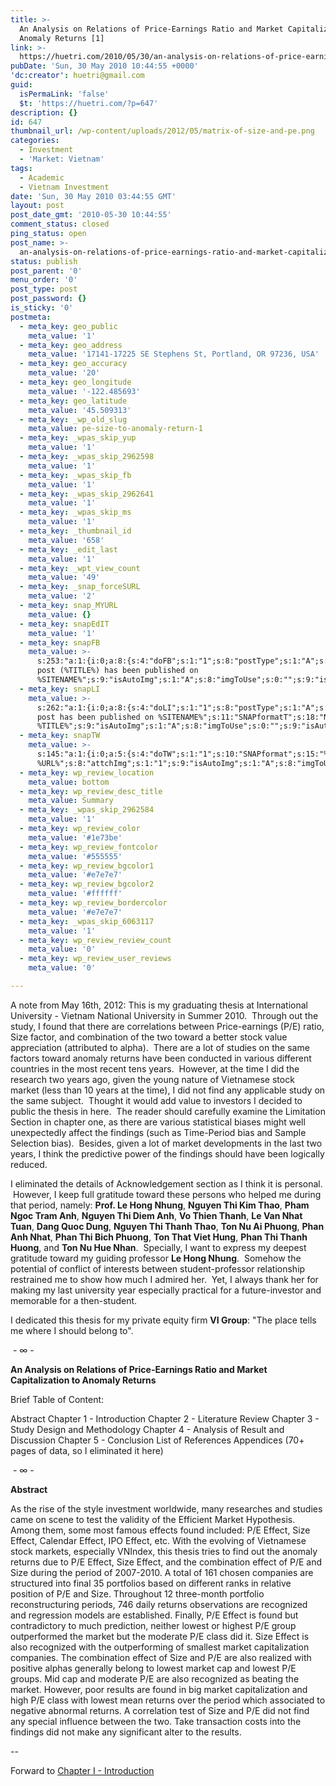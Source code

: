 ```yaml
---
title: >-
  An Analysis on Relations of Price-Earnings Ratio and Market Capitalization to
  Anomaly Returns [1]
link: >-
  https://huetri.com/2010/05/30/an-analysis-on-relations-of-price-earnings-ratio-and-market-capitalization-to-anomaly-returns-1/
pubDate: 'Sun, 30 May 2010 10:44:55 +0000'
'dc:creator': huetri@gmail.com
guid:
  isPermaLink: 'false'
  $t: 'https://huetri.com/?p=647'
description: {}
id: 647
thumbnail_url: /wp-content/uploads/2012/05/matrix-of-size-and-pe.png
categories:
  - Investment
  - 'Market: Vietnam'
tags:
  - Academic
  - Vietnam Investment
date: 'Sun, 30 May 2010 03:44:55 GMT'
layout: post
post_date_gmt: '2010-05-30 10:44:55'
comment_status: closed
ping_status: open
post_name: >-
  an-analysis-on-relations-of-price-earnings-ratio-and-market-capitalization-to-anomaly-returns-1
status: publish
post_parent: '0'
menu_order: '0'
post_type: post
post_password: {}
is_sticky: '0'
postmeta:
  - meta_key: geo_public
    meta_value: '1'
  - meta_key: geo_address
    meta_value: '17141-17225 SE Stephens St, Portland, OR 97236, USA'
  - meta_key: geo_accuracy
    meta_value: '20'
  - meta_key: geo_longitude
    meta_value: '-122.485693'
  - meta_key: geo_latitude
    meta_value: '45.509313'
  - meta_key: _wp_old_slug
    meta_value: pe-size-to-anomaly-return-1
  - meta_key: _wpas_skip_yup
    meta_value: '1'
  - meta_key: _wpas_skip_2962598
    meta_value: '1'
  - meta_key: _wpas_skip_fb
    meta_value: '1'
  - meta_key: _wpas_skip_2962641
    meta_value: '1'
  - meta_key: _wpas_skip_ms
    meta_value: '1'
  - meta_key: _thumbnail_id
    meta_value: '658'
  - meta_key: _edit_last
    meta_value: '1'
  - meta_key: _wpt_view_count
    meta_value: '49'
  - meta_key: _snap_forceSURL
    meta_value: '2'
  - meta_key: snap_MYURL
    meta_value: {}
  - meta_key: snapEdIT
    meta_value: '1'
  - meta_key: snapFB
    meta_value: >-
      s:253:"a:1:{i:0;a:8:{s:4:"doFB";s:1:"1";s:8:"postType";s:1:"A";s:10:"AttachPost";s:1:"2";s:10:"SNAPformat";s:51:"New
      post (%TITLE%) has been published on
      %SITENAME%";s:9:"isAutoImg";s:1:"A";s:8:"imgToUse";s:0:"";s:9:"isAutoURL";s:1:"A";s:8:"urlToUse";s:0:"";}}";
  - meta_key: snapLI
    meta_value: >-
      s:262:"a:1:{i:0;a:8:{s:4:"doLI";s:1:"1";s:8:"postType";s:1:"A";s:10:"SNAPformat";s:41:"New
      post has been published on %SITENAME%";s:11:"SNAPformatT";s:18:"New Post -
      %TITLE%";s:9:"isAutoImg";s:1:"A";s:8:"imgToUse";s:0:"";s:9:"isAutoURL";s:1:"A";s:8:"urlToUse";s:0:"";}}";
  - meta_key: snapTW
    meta_value: >-
      s:145:"a:1:{i:0;a:5:{s:4:"doTW";s:1:"1";s:10:"SNAPformat";s:15:"%TITLE% -
      %URL%";s:8:"attchImg";s:1:"1";s:9:"isAutoImg";s:1:"A";s:8:"imgToUse";s:0:"";}}";
  - meta_key: wp_review_location
    meta_value: bottom
  - meta_key: wp_review_desc_title
    meta_value: Summary
  - meta_key: _wpas_skip_2962584
    meta_value: '1'
  - meta_key: wp_review_color
    meta_value: '#1e73be'
  - meta_key: wp_review_fontcolor
    meta_value: '#555555'
  - meta_key: wp_review_bgcolor1
    meta_value: '#e7e7e7'
  - meta_key: wp_review_bgcolor2
    meta_value: '#ffffff'
  - meta_key: wp_review_bordercolor
    meta_value: '#e7e7e7'
  - meta_key: _wpas_skip_6063117
    meta_value: '1'
  - meta_key: wp_review_review_count
    meta_value: '0'
  - meta_key: wp_review_user_reviews
    meta_value: '0'

---
```

A note from May 16th, 2012: This is my graduating thesis at International University - Vietnam National University in Summer 2010.  Through out the study, I found that there are correlations between Price-earnings (P/E) ratio, Size factor, and combination of the two toward a better stock value appreciation (attributed to alpha).  There are a lot of studies on the same factors toward anomaly returns have been conducted in various different countries in the most recent tens years.  However, at the time I did the research two years ago, given the young nature of Vietnamese stock market (less than 10 years at the time), I did not find any applicable study on the same subject.  Thought it would add value to investors I decided to public the thesis in here.  The reader should carefully examine the Limitation Section in chapter one, as there are various statistical biases might well unexpectedly affect the findings (such as Time-Period bias and Sample Selection bias).  Besides, given a lot of market developments in the last two years, I think the predictive power of the findings should have been logically reduced.

I eliminated the details of Acknowledgement section as I think it is personal.  However, I keep full gratitude toward these persons who helped me during that period, namely: **Prof. Le Hong Nhung**, **Nguyen Thi Kim Thao**, **Pham Ngoc Tram Anh**, **Nguyen Thi Diem Anh**, **Vo Thien Thanh**, **Le Van Nhat Tuan**, **Dang Quoc Dung**, **Nguyen Thi Thanh Thao**, **Ton Nu Ai Phuong**, **Phan Anh Nhat**, **Phan Thi Bich Phuong**, **Ton That Viet Hung**, **Phan Thi Thanh Huong**, and **Ton Nu Hue Nhan**.  Specially, I want to express my deepest gratitude toward my guiding professor **Le Hong Nhung**.  Somehow the potential of conflict of interests between student-professor relationship restrained me to show how much I admired her.  Yet, I always thank her for making my last university year especially practical for a future-investor and memorable for a then-student.

I dedicated this thesis for my private equity firm **VI Group**: "The place tells me where I should belong to".

 - ∞ -

**An Analysis on Relations of Price-Earnings Ratio and Market Capitalization to Anomaly Returns**

Brief Table of Content:

Abstract Chapter 1 - Introduction Chapter 2 - Literature Review Chapter 3 - Study Design and Methodology Chapter 4 - Analysis of Result and Discussion Chapter 5 - Conclusion List of References Appendices (70+ pages of data, so I eliminated it here)

 - ∞ -

**Abstract**

As the rise of the style investment worldwide, many researches and studies came on scene to test the validity of the Efficient Market Hypothesis. Among them, some most famous effects found included: P/E Effect, Size Effect, Calendar Effect, IPO Effect, etc. With the evolving of Vietnamese stock markets, especially VNIndex, this thesis tries to find out the anomaly returns due to P/E Effect, Size Effect, and the combination effect of P/E and Size during the period of 2007-2010. A total of 161 chosen companies are structured into final 35 portfolios based on different ranks in relative position of P/E and Size. Throughout 12 three-month portfolio reconstructuring periods, 746 daily returns observations are recognized and regression models are established. Finally, P/E Effect is found but contradictory to much prediction, neither lowest or highest P/E group outperformed the market but the moderate P/E class did it. Size Effect is also recognized with the outperforming of smallest market capitalization companies. The combination effect of Size and P/E are also realized with positive alphas generally belong to lowest market cap and lowest P/E groups. Mid cap and moderate P/E are also recognized as beating the market. However, poor results are found in big market capitalization and high P/E class with lowest mean returns over the period which associated to negative abnormal returns. A correlation test of Size and P/E did not find any special influence between the two. Take transaction costs into the findings did not make any significant alter to the results.

\--

Forward to [Chapter I - Introduction](https://huetri.com/2010/05/30/an-analysis-on-relations-of-price-earnings-ratio-and-market-capitalization-to-anomaly-returns-2/ "Chapter I - Introduction")